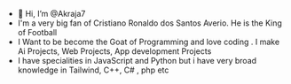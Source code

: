 - 👋 Hi, I’m @Akraja7
- I'm a very big fan of Cristiano Ronaldo dos Santos Averio. He is the King of Football
- I Want to be become the Goat of Programming and love coding . I make Ai Projects, Web Projects, App development Projects
- I have specialities in JavaScript and Python but i have very broad knowledge in Tailwind, C++, C# , php etc 
<!---
Akraja7/Akraja7 is a ✨ special ✨ repository because its `README.md` (this file) appears on your GitHub profile.
You can click the Preview link to take a look at your changes.
--->
